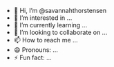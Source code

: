 - 👋 Hi, I’m @savannahthorstensen
- 👀 I’m interested in ...
- 🌱 I’m currently learning ...
- 💞️ I’m looking to collaborate on ...
- 📫 How to reach me ...
- 😄 Pronouns: ...
- ⚡ Fun fact: ...

<!---
savannahthorstensen/savannahthorstensen is a ✨ special ✨ repository because its `README.md` (this file) appears on your GitHub profile.
You can click the Preview link to take a look at your changes.
--->
